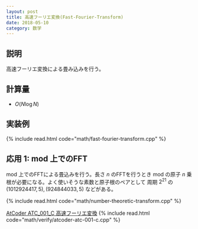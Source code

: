 ```yaml
---
layout: post
title: 高速フーリエ変換(Fast-Fourier-Transform)
date: 2018-05-10
category: 数学
---
```


## 説明
高速フーリエ変換による畳み込みを行う。

## 計算量
* $O(N \log N)$

## 実装例

{% include read.html code="math/fast-fourier-transform.cpp" %}

## 応用 1: mod 上でのFFT
mod 上でのFFTによる畳込みを行う。長さ $n$ のFFTを行うとき mod の原子 $n$ 乗根が必要になる。よく使いそうな素数と原子根のペアとして 周期 $2^{21}$ の $(1012924417, 5), (924844033, 5)$ などがある。

{% include read.html code="math/number-theoretic-transform.cpp" %}

[AtCoder ATC_001_C 高速フーリエ変換](https://beta.atcoder.jp/contests/atc001/tasks/fft_c)
{% include read.html code="math/verify/atcoder-atc-001-c.cpp" %}

